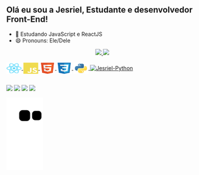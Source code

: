 ## Olá eu sou a Jesriel, Estudante e desenvolvedor Front-End!


- 🌱 Estudando JavaScript e ReactJS
- 😄 Pronouns: Ele/Dele

<div align="center">
  <a href="https://github.com/Jesriel-Rodrigues">
  <img height="180em" src="https://github-readme-stats.vercel.app/api?username=jesriel-rodrigues&show_icons=true&theme=merko&include_all_commits=true&count_private=true"/>
  <img height="180em" src="https://github-readme-stats.vercel.app/api/top-langs/?username=jesriel-rodrigues&layout=compact&langs_count=7&theme=merko"/>
</div>
  
 <div style="display: inline_block"><br>
  <img align="center" alt="Jesriel-React" height="30" width="40" src="https://raw.githubusercontent.com/devicons/devicon/master/icons/react/react-original.svg">
  <img align="center" alt="Jesriel-Js" height="30" width="40" src="https://raw.githubusercontent.com/devicons/devicon/master/icons/javascript/javascript-plain.svg">
  <img align="center" alt="Jesriel-HTML" height="30" width="40" src="https://raw.githubusercontent.com/devicons/devicon/master/icons/html5/html5-original.svg">
  <img align="center" alt="Jesriel-CSS" height="30" width="40" src="https://raw.githubusercontent.com/devicons/devicon/master/icons/css3/css3-original.svg">
  <img align="center" alt="Jesriel-Python" height="30" width="40" src="https://raw.githubusercontent.com/devicons/devicon/master/icons/python/python-original.svg">
  <img align="center" alt="Jesriel-Python" height="30" width="40" src="https://cdn.jsdelivr.net/gh/devicons/devicon/icons/java/java-original.svg" />
</div>
  
  ##
  
<div>
    <a href="https://instagram.com/jesrielr_" target="_blank"><img src="https://img.shields.io/badge/-Instagram-%23E4405F?style=for-the-badge&logo=instagram&logoColor=white" target="_blank"></a>
    <a href = "mailto:jesrielr@gmail.com"><img src="https://img.shields.io/badge/Gmail-D14836?style=for-the-badge&logo=gmail&logoColor=white" target="_blank"></a>
    <a href="https://www.linkedin.com/in/jesriel-rodrigues" target="_blank"><img src="https://img.shields.io/badge/-LinkedIn-%230077B5?style=for-the-badge&logo=linkedin&logoColor=white" target="_blank"></a>
  <a href = "https://github.com/Jesriel-Rodrigues"><img src="https://img.shields.io/badge/GitHub-100000?style=for-the-badge&logo=github&logoColor=white" target="_blank"></a>
  
![Snake animation](https://github.com/jesriel-rodrigues/jesriel-rodrigues/blob/output/github-contribution-grid-snake.svg)
  
</div>
